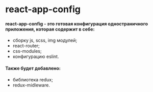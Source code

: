 # react-app-config

#### react-app-config - это готовая конфигурация одностраничного приложения, которая содержит в себе:
- сборку js, scss, img модулей;
- react-router;
- css-modules;
- конфигурацию eslint.

#### Также будет добавлено:
- библиотека redux;
- redux-midleware.
